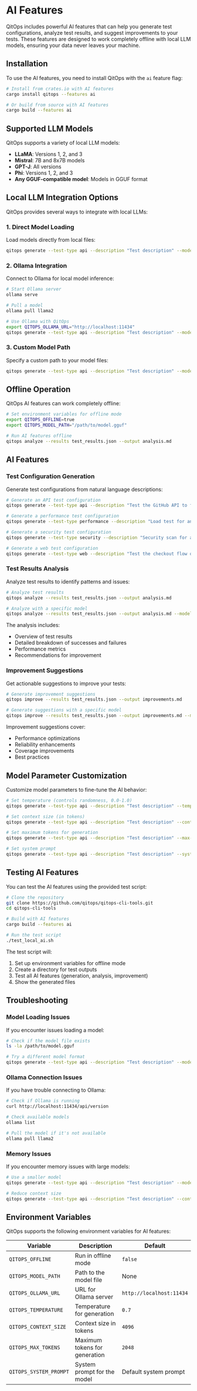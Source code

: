 # AI Features

QitOps includes powerful AI features that can help you generate test configurations, analyze test results, and suggest improvements to your tests. These features are designed to work completely offline with local LLM models, ensuring your data never leaves your machine.

## Installation

To use the AI features, you need to install QitOps with the `ai` feature flag:

```bash
# Install from crates.io with AI features
cargo install qitops --features ai

# Or build from source with AI features
cargo build --features ai
```

## Supported LLM Models

QitOps supports a variety of local LLM models:

- **LLaMA**: Versions 1, 2, and 3
- **Mistral**: 7B and 8x7B models
- **GPT-J**: All versions
- **Phi**: Versions 1, 2, and 3
- **Any GGUF-compatible model**: Models in GGUF format

## Local LLM Integration Options

QitOps provides several ways to integrate with local LLMs:

### 1. Direct Model Loading

Load models directly from local files:

```bash
qitops generate --test-type api --description "Test description" --model llama --model-path /path/to/model.gguf
```

### 2. Ollama Integration

Connect to Ollama for local model inference:

```bash
# Start Ollama server
ollama serve

# Pull a model
ollama pull llama2

# Use Ollama with QitOps
export QITOPS_OLLAMA_URL="http://localhost:11434"
qitops generate --test-type api --description "Test description" --model ollama:llama2
```

### 3. Custom Model Path

Specify a custom path to your model files:

```bash
qitops generate --test-type api --description "Test description" --model custom --model-path /path/to/custom/model.gguf
```

## Offline Operation

QitOps AI features can work completely offline:

```bash
# Set environment variables for offline mode
export QITOPS_OFFLINE=true
export QITOPS_MODEL_PATH="/path/to/model.gguf"

# Run AI features offline
qitops analyze --results test_results.json --output analysis.md
```

## AI Features

### Test Configuration Generation

Generate test configurations from natural language descriptions:

```bash
# Generate an API test configuration
qitops generate --test-type api --description "Test the GitHub API to fetch user information" --output github_test.json

# Generate a performance test configuration
qitops generate --test-type performance --description "Load test for an e-commerce checkout API with 100 concurrent users" --output perf_test.json

# Generate a security test configuration
qitops generate --test-type security --description "Security scan for a banking API" --output security_test.json

# Generate a web test configuration
qitops generate --test-type web --description "Test the checkout flow of an e-commerce website" --output web_test.json
```

### Test Results Analysis

Analyze test results to identify patterns and issues:

```bash
# Analyze test results
qitops analyze --results test_results.json --output analysis.md

# Analyze with a specific model
qitops analyze --results test_results.json --output analysis.md --model llama --model-path /path/to/model.gguf
```

The analysis includes:
- Overview of test results
- Detailed breakdown of successes and failures
- Performance metrics
- Recommendations for improvement

### Improvement Suggestions

Get actionable suggestions to improve your tests:

```bash
# Generate improvement suggestions
qitops improve --results test_results.json --output improvements.md

# Generate suggestions with a specific model
qitops improve --results test_results.json --output improvements.md --model llama --model-path /path/to/model.gguf
```

Improvement suggestions cover:
- Performance optimizations
- Reliability enhancements
- Coverage improvements
- Best practices

## Model Parameter Customization

Customize model parameters to fine-tune the AI behavior:

```bash
# Set temperature (controls randomness, 0.0-1.0)
qitops generate --test-type api --description "Test description" --temperature 0.7

# Set context size (in tokens)
qitops generate --test-type api --description "Test description" --context-size 4096

# Set maximum tokens for generation
qitops generate --test-type api --description "Test description" --max-tokens 2048

# Set system prompt
qitops generate --test-type api --description "Test description" --system-prompt "You are a testing expert."
```

## Testing AI Features

You can test the AI features using the provided test script:

```bash
# Clone the repository
git clone https://github.com/qitops/qitops-cli-tools.git
cd qitops-cli-tools

# Build with AI features
cargo build --features ai

# Run the test script
./test_local_ai.sh
```

The test script will:
1. Set up environment variables for offline mode
2. Create a directory for test outputs
3. Test all AI features (generation, analysis, improvement)
4. Show the generated files

## Troubleshooting

### Model Loading Issues

If you encounter issues loading a model:

```bash
# Check if the model file exists
ls -la /path/to/model.gguf

# Try a different model format
qitops generate --test-type api --description "Test description" --model llama --model-path /path/to/different/model.gguf
```

### Ollama Connection Issues

If you have trouble connecting to Ollama:

```bash
# Check if Ollama is running
curl http://localhost:11434/api/version

# Check available models
ollama list

# Pull the model if it's not available
ollama pull llama2
```

### Memory Issues

If you encounter memory issues with large models:

```bash
# Use a smaller model
qitops generate --test-type api --description "Test description" --model phi --model-path /path/to/phi-2.gguf

# Reduce context size
qitops generate --test-type api --description "Test description" --context-size 2048
```

## Environment Variables

QitOps supports the following environment variables for AI features:

| Variable | Description | Default |
|----------|-------------|---------|
| `QITOPS_OFFLINE` | Run in offline mode | `false` |
| `QITOPS_MODEL_PATH` | Path to the model file | None |
| `QITOPS_OLLAMA_URL` | URL for Ollama server | `http://localhost:11434` |
| `QITOPS_TEMPERATURE` | Temperature for generation | `0.7` |
| `QITOPS_CONTEXT_SIZE` | Context size in tokens | `4096` |
| `QITOPS_MAX_TOKENS` | Maximum tokens for generation | `2048` |
| `QITOPS_SYSTEM_PROMPT` | System prompt for the model | Default system prompt |
